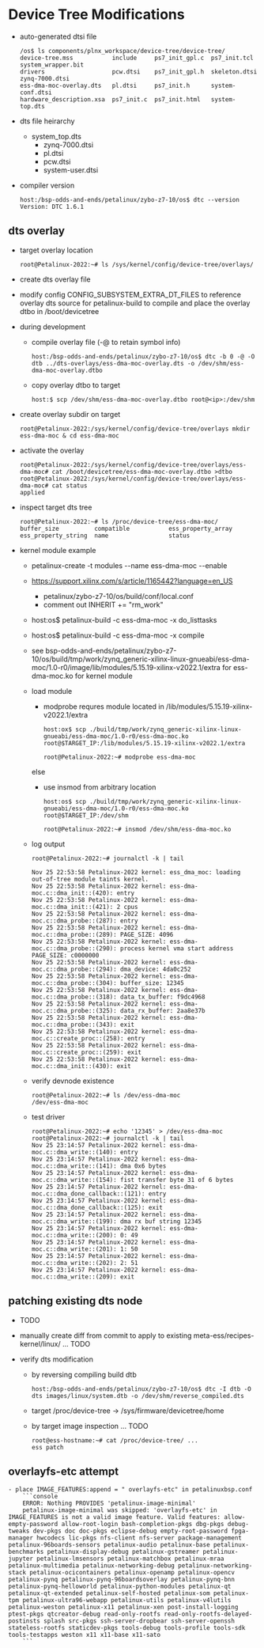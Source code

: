 # Device Tree Modifications

- auto-generated dtsi file

    ```console
    /os$ ls components/plnx_workspace/device-tree/device-tree/
    device-tree.mss           include     ps7_init_gpl.c  ps7_init.tcl      system_wrapper.bit
    drivers                   pcw.dtsi    ps7_init_gpl.h  skeleton.dtsi     zynq-7000.dtsi
    ess-dma-moc-overlay.dts   pl.dtsi     ps7_init.h      system-conf.dtsi
    hardware_description.xsa  ps7_init.c  ps7_init.html   system-top.dts
    ```

- dts file heirarchy
    - system_top.dts
        - zynq-7000.dtsi
        - pl.dtsi
        - pcw.dtsi
        - system-user.dtsi

- compiler version

    ```console
    host:/bsp-odds-and-ends/petalinux/zybo-z7-10/os$ dtc --version
    Version: DTC 1.6.1
    ```

## dts overlay

- target overlay location

    ```console
    root@Petalinux-2022:~# ls /sys/kernel/config/device-tree/overlays/
    ```

- create dts overlay file

- modify config CONFIG_SUBSYSTEM_EXTRA_DT_FILES to reference overlay dts source for petalinux-build to compile and place the overlay dtbo in /boot/devicetree

- during development

    - compile overlay file (-@ to retain symbol info)

        ```console
        host:/bsp-odds-and-ends/petalinux/zybo-z7-10/os$ dtc -b 0 -@ -O dtb ../dts-overlays/ess-dma-moc-overlay.dts -o /dev/shm/ess-dma-moc-overlay.dtbo
        ```

    - copy overlay dtbo to target

        ```console
        host:$ scp /dev/shm/ess-dma-moc-overlay.dtbo root@<ip>:/dev/shm

- create overlay subdir on target

    ```console
    root@Petalinux-2022:/sys/kernel/config/device-tree/overlays mkdir ess-dma-moc & cd ess-dma-moc
    ```

- activate the overlay

    ```console
    root@Petalinux-2022:/sys/kernel/config/device-tree/overlays/ess-dma-moc# cat /boot/devicetree/ess-dma-moc-overlay.dtbo >dtbo
    root@Petalinux-2022:/sys/kernel/config/device-tree/overlays/ess-dma-moc# cat status
    applied
    ```

- inspect target dts tree

    ```console
    root@Petalinux-2022:~# ls /proc/device-tree/ess-dma-moc/
    buffer_size          compatible           ess_property_array   ess_property_string  name                 status
    ```

- kernel module example

    - petalinux-create -t modules --name ess-dma-moc --enable
    - https://support.xilinx.com/s/article/1165442?language=en_US
        - petalinux/zybo-z7-10/os/build/conf/local.conf
        - comment out INHERIT += "rm_work"
    - host:os$ petalinux-build -c ess-dma-moc -x do_listtasks
    - host:os$ petalinux-build -c ess-dma-moc -x compile

    - see bsp-odds-and-ends/petalinux/zybo-z7-10/os/build/tmp/work/zynq_generic-xilinx-linux-gnueabi/ess-dma-moc/1.0-r0/image/lib/modules/5.15.19-xilinx-v2022.1/extra for ess-dma-moc.ko for kernel module

    - load module

        - modprobe requres module located in /lib/modules/5.15.19-xilinx-v2022.1/extra

            ```console
            host:ox$ scp ./build/tmp/work/zynq_generic-xilinx-linux-gnueabi/ess-dma-moc/1.0-r0/ess-dma-moc.ko root@$TARGET_IP:/lib/modules/5.15.19-xilinx-v2022.1/extra
            ```
            ```console
            root@Petalinux-2022:~# modprobe ess-dma-moc
            ```

        else

        - use insmod from arbitrary location

            ```console
            host:os$ scp ./build/tmp/work/zynq_generic-xilinx-linux-gnueabi/ess-dma-moc/1.0-r0/ess-dma-moc.ko root@$TARGET_IP:/dev/shm
            ```
            ```console
            root@Petalinux-2022:~# insmod /dev/shm/ess-dma-moc.ko
            ```

    - log output

        ```console
        root@Petalinux-2022:~# journalctl -k | tail

        Nov 25 22:53:58 Petalinux-2022 kernel: ess_dma_moc: loading out-of-tree module taints kernel.
        Nov 25 22:53:58 Petalinux-2022 kernel: ess-dma-moc.c::dma_init::(420): entry
        Nov 25 22:53:58 Petalinux-2022 kernel: ess-dma-moc.c::dma_init::(421): 2 cpus
        Nov 25 22:53:58 Petalinux-2022 kernel: ess-dma-moc.c::dma_probe::(287): entry
        Nov 25 22:53:58 Petalinux-2022 kernel: ess-dma-moc.c::dma_probe::(289): PAGE_SIZE: 4096
        Nov 25 22:53:58 Petalinux-2022 kernel: ess-dma-moc.c::dma_probe::(290): process kernel vma start address PAGE_SIZE: c0000000
        Nov 25 22:53:58 Petalinux-2022 kernel: ess-dma-moc.c::dma_probe::(294): dma_device: 4da0c252
        Nov 25 22:53:58 Petalinux-2022 kernel: ess-dma-moc.c::dma_probe::(304): buffer_size: 12345
        Nov 25 22:53:58 Petalinux-2022 kernel: ess-dma-moc.c::dma_probe::(318): data_tx_buffer: f9dc4968
        Nov 25 22:53:58 Petalinux-2022 kernel: ess-dma-moc.c::dma_probe::(325): data_rx_buffer: 2aa8e37b
        Nov 25 22:53:58 Petalinux-2022 kernel: ess-dma-moc.c::dma_probe::(343): exit
        Nov 25 22:53:58 Petalinux-2022 kernel: ess-dma-moc.c::create_proc::(258): entry
        Nov 25 22:53:58 Petalinux-2022 kernel: ess-dma-moc.c::create_proc::(259): exit
        Nov 25 22:53:58 Petalinux-2022 kernel: ess-dma-moc.c::dma_init::(430): exit
        ```

    - verify devnode existence

        ```console
        root@Petalinux-2022:~# ls /dev/ess-dma-moc
        /dev/ess-dma-moc
        ```

    - test driver

        ```console
        root@Petalinux-2022:~# echo '12345' > /dev/ess-dma-moc
        root@Petalinux-2022:~# journalctl -k | tail
        Nov 25 23:14:57 Petalinux-2022 kernel: ess-dma-moc.c::dma_write::(140): entry
        Nov 25 23:14:57 Petalinux-2022 kernel: ess-dma-moc.c::dma_write::(141): dma 0x6 bytes
        Nov 25 23:14:57 Petalinux-2022 kernel: ess-dma-moc.c::dma_write::(154): fist transfer byte 31 of 6 bytes
        Nov 25 23:14:57 Petalinux-2022 kernel: ess-dma-moc.c::dma_done_callback::(121): entry
        Nov 25 23:14:57 Petalinux-2022 kernel: ess-dma-moc.c::dma_done_callback::(125): exit
        Nov 25 23:14:57 Petalinux-2022 kernel: ess-dma-moc.c::dma_write::(199): dma rx buf string 12345
        Nov 25 23:14:57 Petalinux-2022 kernel: ess-dma-moc.c::dma_write::(200): 0: 49
        Nov 25 23:14:57 Petalinux-2022 kernel: ess-dma-moc.c::dma_write::(201): 1: 50
        Nov 25 23:14:57 Petalinux-2022 kernel: ess-dma-moc.c::dma_write::(202): 2: 51
        Nov 25 23:14:57 Petalinux-2022 kernel: ess-dma-moc.c::dma_write::(209): exit
        ```

## patching existing dts node

- TODO

- manually create diff from commit to apply to existing meta-ess/recipes-kernel/linux/ ... TODO

- verify dts modification

    - by reversing compiling build dtb
        ```console
        host:/bsp-odds-and-ends/petalinux/zybo-z7-10/os$ dtc -I dtb -O dts images/linux/system.dtb -o /dev/shm/reverse_compiled.dts
        ```

    - target /proc/device-tree -> /sys/firmware/devicetree/home

    - by target image inspection ... TODO
        ```console
        root@ess-hostname:~# cat /proc/device-tree/ ...
        ess patch
        ```

## overlayfs-etc attempt

    - place IMAGE_FEATURES:append = " overlayfs-etc" in petalinuxbsp.conf
        ```console
        ERROR: Nothing PROVIDES 'petalinux-image-minimal'
        petalinux-image-minimal was skipped: 'overlayfs-etc' in IMAGE_FEATURES is not a valid image feature. Valid features: allow-empty-password allow-root-login bash-completion-pkgs dbg-pkgs debug-tweaks dev-pkgs doc doc-pkgs eclipse-debug empty-root-password fpga-manager hwcodecs lic-pkgs nfs-client nfs-server package-management petalinux-96boards-sensors petalinux-audio petalinux-base petalinux-benchmarks petalinux-display-debug petalinux-gstreamer petalinux-jupyter petalinux-lmsensors petalinux-matchbox petalinux-mraa petalinux-multimedia petalinux-networking-debug petalinux-networking-stack petalinux-ocicontainers petalinux-openamp petalinux-opencv petalinux-pynq petalinux-pynq-96boardsoverlay petalinux-pynq-bnn petalinux-pynq-helloworld petalinux-python-modules petalinux-qt petalinux-qt-extended petalinux-self-hosted petalinux-som petalinux-tpm petalinux-ultra96-webapp petalinux-utils petalinux-v4lutils petalinux-weston petalinux-x11 petalinux-xen post-install-logging ptest-pkgs qtcreator-debug read-only-rootfs read-only-rootfs-delayed-postinsts splash src-pkgs ssh-server-dropbear ssh-server-openssh stateless-rootfs staticdev-pkgs tools-debug tools-profile tools-sdk tools-testapps weston x11 x11-base x11-sato
        ```